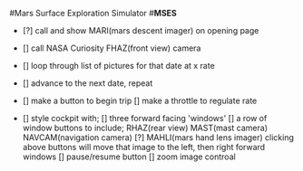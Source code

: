 #Mars Surface Exploration Simulator
#**MSES**


- [?] call and show MARI(mars descent imager) on opening page

- [] call NASA Curiosity FHAZ(front view) camera

- [] loop through list of pictures for that date at x rate
- [] advance to the next date, repeat
- [] make a button to begin trip
     [] make a throttle to regulate rate
- [] style cockpit with;
     [] three forward facing 'windows'
     [] a row of window buttons to include; 
        RHAZ(rear view)
        MAST(mast camera)
        NAVCAM(navigation camera)
        [?] MAHLI(mars hand lens imager)
     clicking above buttons will move that image to the left, then right forward windows
     [] pause/resume button
     [] zoom image controal

    


